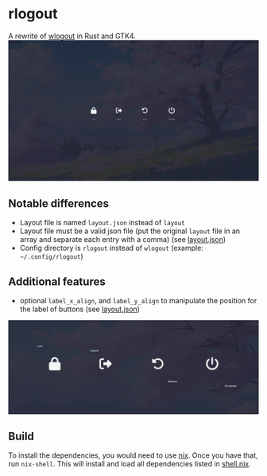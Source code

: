 # rlogout
A rewrite of [wlogout](https://github.com/ArtsyMacaw/wlogout) in Rust and GTK4.
![showcase](imgs/showcase.png)

## Notable differences
- Layout file is named `layout.json` instead of `layout`
- Layout file must be a valid json file (put the original `layout` file in an array and separate
  each entry with a comma) (see [layout.json](layout.json))
- Config directory is `rlogout` instead of `wlogout` (example: `~/.config/rlogout`)

## Additional features
- optional `label_x_align`, and `label_y_align` to manipulate the position for the label of buttons
  (see [layout.json](layout.json))

![label_positioning](imgs/label_positioning.png)

## Build
To install the dependencies, you would need to use [nix](https://nixos.org/download/). Once you have
that, run `nix-shell`. This will install and load all dependencies listed in [shell.nix](shell.nix).
